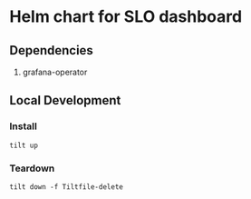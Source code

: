 # Helm chart for SLO dashboard

## Dependencies

1. grafana-operator

## Local Development

### Install

```
tilt up
```

### Teardown

```
tilt down -f Tiltfile-delete
```

